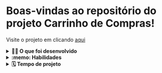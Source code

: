 # Boas-vindas ao repositório do projeto Carrinho de Compras!

Visite o projeto em clicando [aqui](https://clarareis.github.io/Shoping-cart-project/)

<details>
  <summary><strong>👨‍💻 O que foi desenvolvido</strong></summary><br />

  - Nesse projeto consumimos dados diretamente de uma API do Mercado Livre assim como a aplicação do desenvolvimento com TDD. 
 </details>

<details>
  <summary><strong>:memo: Habilidades</strong></summary><br />

  Neste projeto, fui capaz de:

  * Criar uma listagem de produtos através da API do Mercado Livre;

  * Elaborar uma função que permitisse ao usuário adicionar o produto ao carrinho de compras;

  * Remova o item do carrinho de compras ao clicar nele;

  * Carregar o carrinho de compras ao iniciar a página salvando os itens no localStorage;
  
  * ~~Calcular o valor total dos itens do carrinho de compra de forma assíncrona~~ *(Não realizado)*;
  
  * Limpar o carrinho de compras;
  
  * ~~Adicionar um texto de `carregando` durante uma requisição à API~~ *(Não realizado)*;
   
  * Desenvolvimento de testes, cobrindo 100% da aplicação total;
  
  OBS: Está em construção a melhora do CSS deste projeto

</details>

<details>
  <summary><strong>🗓 Tempo de projeto</strong></summary><br />
  
  * Este projeto foi individual;
  * Foram necessários `5` dias dedicados ao projeto;

</details>
